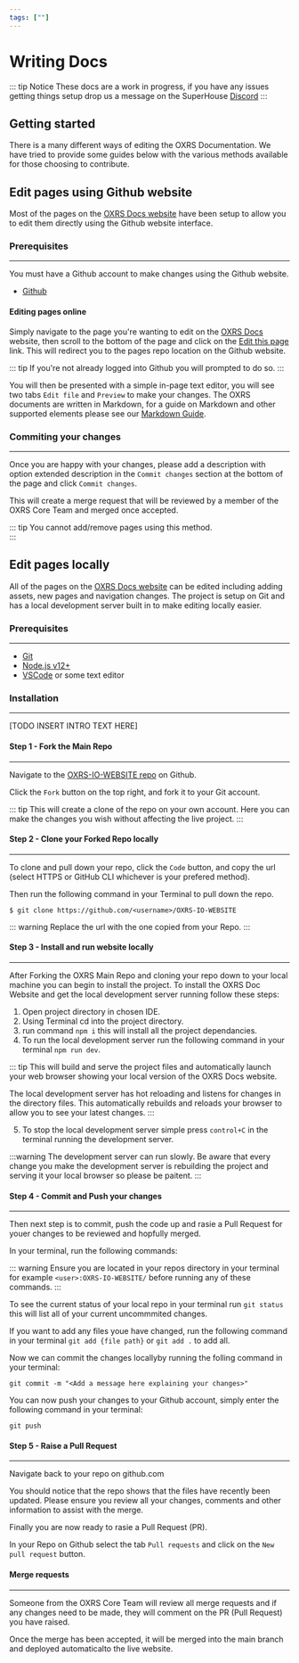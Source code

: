 ```yaml
---
tags: [""]
---
```

# Writing Docs

::: tip Notice
These docs are a work in progress, if you have any issues getting things setup drop us a message on the SuperHouse [Discord](https://discord.gg/H6bbrAtS)
:::

## Getting started
There is a many different ways of editing the OXRS Documentation. We have tried to provide some guides below with the various methods available for those choosing to contribute.
  
## Edit pages using Github website
Most of the pages on the [OXRS Docs website](https://oxrs.io/) have been setup to allow you to edit them directly using the Github website interface. 


### Prerequisites
----
You must have a Github account to make changes using the Github website.
- [Github](https://github.com)


#### Editing pages online
Simply navigate to the page you're wanting to edit on the [OXRS Docs](https://oxrs.io/) website, then scroll to the bottom of the page and click on the [Edit this page](https://github.com/OXRS-IO/OXRS-IO-WEBSITE/edit/main/docs/guides/writing-docs/getting-started.md) link. This will redirect you to the pages repo location on the Github website.

::: tip
If you're not already logged into Github you will prompted to do so.
:::

You will then be presented with a simple in-page text editor, you will see two tabs `Edit file` and `Preview` to make your changes. The OXRS documents are written in Markdown, for a guide on Markdown and other supported elements please see our [Markdown Guide](/guides/writing-docs/markdown.md).

### Commiting your changes
----
Once you are happy with your changes, please add a description with option extended description in the `Commit changes` section at the bottom of the page and click `Commit changes`.  

This will create a merge request that will be reviewed by a member of the OXRS Core Team and merged once accepted.

::: tip
You cannot add/remove pages using this method.  
:::

## Edit pages locally
All of the pages on the [OXRS Docs website](https://oxrs.io/) can be edited including adding assets, new pages and navigation changes. The project is setup on Git and has a local development server built in to make editing locally easier. 

### Prerequisites
----
- [Git](https://github.com/git-guides/install-git)
- [Node.js v12+](https://nodejs.org/)
- [VSCode](https://code.visualstudio.com/) or some text editor  


### Installation
----
[TODO INSERT INTRO TEXT HERE]

#### Step 1 - Fork the Main Repo
----
Navigate to the [OXRS-IO-WEBSITE repo](https://github.com/OXRS-IO/OXRS-IO-WEBSITE) on Github.

Click the `Fork` button on the top right, and fork it to your Git account.

::: tip
This will create a clone of the repo on your own account. Here you can make the changes you wish without affecting the live project.
:::



#### Step 2 - Clone your Forked Repo locally
----
To clone and pull down your repo, click the `Code` button, and copy the url (select HTTPS or GitHub CLI whichever is your prefered method).

Then run the following command in your Terminal to pull down the repo.  
  
` $ git clone https://github.com/<username>/OXRS-IO-WEBSITE ` 

::: warning
Replace the url with the one copied from your Repo.
:::


#### Step 3 - Install and run website locally
----
After Forking the OXRS Main Repo and cloning your repo down to your local machine you can begin to install the project. To install the OXRS Doc Website and get the local development server running follow these steps:

1. Open project directory in chosen IDE.
2. Using Terminal cd into the project directory.
3. run command `npm i` this will install all the project dependancies.
4. To run the local development server run the following command in your terminal `npm run dev`.

::: tip
This will build and serve the project files and automatically launch your web browser showing your local version of the OXRS Docs website. 

The local development server has hot reloading and listens for changes in the directory files. This automatically rebuilds and reloads your browser to allow you to see your latest changes.
:::

5. To stop the local development server simple press `control+C` in the terminal running the development server.

:::warning
The development server can run slowly. Be aware that every change you make the development server is rebuilding the project and serving it your local browser so please be paitent.
:::



#### Step 4 - Commit and Push your changes
----
Then next step is to commit, push the code up and rasie a Pull Request for youer changes to be reviewed and hopfully merged.  

In your terminal, run the following commands:

::: warning
Ensure you are located in your repos directory in your terminal for example `<user>:OXRS-IO-WEBSITE/` before running any of these commands.
:::

To see the current status of your local repo in your terminal run `git status` this will list all of your current uncommmited changes.

If you want to add any files youe have changed, run the following command in your terminal `git add {file path}` or `git add .` to add all.
  
Now we can commit the changes locallyby running the folling command in your terminal:

`git commit -m "<Add a message here explaining your changes>"`   
  
You can now push your changes to your Github account, simply enter the following command in your terminal:

`git push`


#### Step 5 - Raise a Pull Request
----
Navigate back to your repo on github.com

You should notice that the repo shows that the files have recently been updated. Please ensure you review all your changes, comments and other information to assist with the merge.

Finally you are now ready to rasie a Pull Request (PR).

In your Repo on Github select the tab `Pull requests` and click on the `New pull request` button.


#### Merge requests
----
Someone from the OXRS Core Team will review all merge requests and if any changes need to be made, they will comment on the PR (Pull Request) you have raised.

Once the merge has been accepted, it will be merged into the main branch and deployed automaticalto the live website.